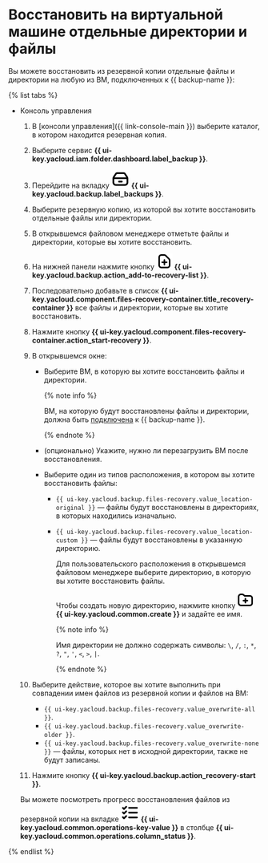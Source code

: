 # Восстановить на виртуальной машине отдельные директории и файлы

Вы можете восстановить из резервной копии отдельные файлы и директории на любую из ВМ, подключенных к {{ backup-name }}:

{% list tabs %}

- Консоль управления

  1. В [консоли управления]({{ link-console-main }}) выберите каталог, в котором находится резервная копия.
  1. Выберите сервис **{{ ui-key.yacloud.iam.folder.dashboard.label_backup }}**.
  1. Перейдите на вкладку ![backups](../../../_assets/backup/backups.svg) **{{ ui-key.yacloud.backup.label_backups }}**.
  1. Выберите резервную копию, из которой вы хотите восстановить отдельные файлы или директории.
  1. В открывшемся файловом менеджере отметьте файлы и директории, которые вы хотите восстановить.
  1. На нижней панели нажмите кнопку ![file](../../../_assets/backup/file.svg) **{{ ui-key.yacloud.backup.action_add-to-recovery-list }}**.
  1. Последовательно добавьте в список **{{ ui-key.yacloud.component.files-recovery-container.title_recovery-container }}** все файлы и директории, которые вы хотите восстановить.
  1. Нажмите кнопку **{{ ui-key.yacloud.component.files-recovery-container.action_start-recovery }}**.
  1. В открывшемся окне:
      * Выберите ВМ, в которую вы хотите восстановить файлы и директории.

        {% note info %}

        ВМ, на которую будут восстановлены файлы и директории, должна быть [подключена](../../concepts/vm-connection.md) к {{ backup-name }}.

        {% endnote %}

      * (опционально) Укажите, нужно ли перезагрузить ВМ после восстановления.
      * Выберите один из типов расположения, в котором вы хотите восстановить файлы:
        * `{{ ui-key.yacloud.backup.files-recovery.value_location-original }}` — файлы будут восстановлены в директориях, в которых находились изначально.
        * `{{ ui-key.yacloud.backup.files-recovery.value_location-custom }}` — файлы будут восстановлены в указанную директорию.

          Для пользовательского расположения в открывшемся файловом менеджере выберите директорию, в которую вы хотите восстановить файлы. 
          
          Чтобы создать новую директорию, нажмите кнопку ![new-folder](../../../_assets/backup/new-folder.svg) **{{ ui-key.yacloud.common.create }}** и задайте ее имя.

          {% note info %}

          Имя директории не должно содержать символы: `\`, `/`, `:`, `*`, `?`, `"`, `'`, `<`, `>`, `|`.

          {% endnote %}

  1. Выберите действие, которое вы хотите выполнить при совпадении имен файлов из резервной копии и файлов на ВМ:
      * `{{ ui-key.yacloud.backup.files-recovery.value_overwrite-all }}`.
      * `{{ ui-key.yacloud.backup.files-recovery.value_overwrite-older }}`.
      * `{{ ui-key.yacloud.backup.files-recovery.value_overwrite-none }}` — файлы, которых нет в исходной директории, также не будут записаны.
  1. Нажмите кнопку **{{ ui-key.yacloud.backup.action_recovery-start }}**.

  Вы можете посмотреть прогресс восстановления файлов из резервной копии на вкладке ![operations](../../../_assets/backup/operations.svg) **{{ ui-key.yacloud.common.operations-key-value }}** в столбце **{{ ui-key.yacloud.common.operations.column_status }}**.

{% endlist %}